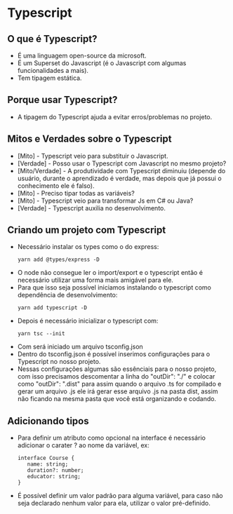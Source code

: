 # Typescript

## O que é Typescript?

- É uma linguagem open-source da microsoft.
- É um Superset do Javascript (é o Javascript com algumas funcionalidades a mais).
- Tem tipagem estática.

## Porque usar Typescript?

- A tipagem do Typescript ajuda a evitar erros/problemas no projeto.

## Mitos e Verdades sobre o Typescript

- [Mito] - Typescript veio para substituir o Javascript.
- [Verdade] - Posso usar o Typescript com Javascript no mesmo projeto?
- [Mito/Verdade] - A produtividade com Typescript diminuiu (depende do usuário, durante o aprendizado é verdade, mas depois que já possui o conhecimento ele é falso).
- [Mito] - Preciso tipar todas as variáveis?
- [Mito] - Typescript veio para transformar Js em C# ou Java?
- [Verdade] - Typescript auxilia no desenvolvimento.

## Criando um projeto com Typescript

- Necessário instalar os types como o do express:
  ```
  yarn add @types/express -D
  ```
- O node não consegue ler o import/export e o typescript então é necessário utilizar uma forma mais amigável para ele.
- Para que isso seja possível iniciamos instalando o typescript como dependência de desenvolvimento:
  ```
  yarn add typescript -D
  ```
- Depois é necessário inicializar o typescript com:
  ```
  yarn tsc --init
  ```
- Com será iniciado um arquivo tsconfig.json
- Dentro do tsconfig.json é possível inserimos configurações para o Typescript no nosso projeto.
- Nessas configurações algumas são essênciais para o nosso projeto, com isso precisamos descomentar a linha do "outDir": "./" e colocar como "outDir": ".dist" para assim quando o arquivo .ts for compilado e gerar um arquivo .js ele irá gerar esse arquivo .js na pasta dist, assim não ficando na mesma pasta que você está organizando e codando.

## Adicionando tipos

- Para definir um atributo como opcional na interface é necessário adicionar o carater ? ao nome da variável, ex:
  ```
  interface Course {
     name: string;
     duration?: number;
     educator: string;
  }
  ```
- É possível definir um valor padrão para alguma variável, para caso não seja declarado nenhum valor para ela, utilizar o valor pré-definido.